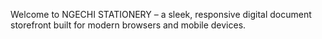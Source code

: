 Welcome to NGECHI STATIONERY – a sleek, responsive digital document storefront built for modern browsers and mobile devices.
